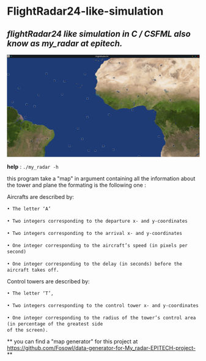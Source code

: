 # FlightRadar24-like-simulation


## *flightRadar24 like simulation in C / CSFML also know as my_radar at epitech.*


![](docs/radar.png)


**help** : ```./my_radar -h```

this program take a "map" in argument containing all the information about the tower and plane the formating is the following one :

Aircrafts are described by:

    • The letter ‘A’

    • Two integers corresponding to the departure x- and y-coordinates

    • Two integers corresponding to the arrival x- and y-coordinates

    • One integer corresponding to the aircraft’s speed (in pixels per second)

    • One integer corresponding to the delay (in seconds) before the aircraft takes off.

Control towers are described by:

    • The letter ‘T’,

    • Two integers corresponding to the control tower x- and y-coordinates

    • One integer corresponding to the radius of the tower’s control area (in percentage of the greatest side
    of the screen).

** you can find a "map generator" for this project at https://github.com/Fosowl/data-generator-for-My_radar-EPITECH-project- **
